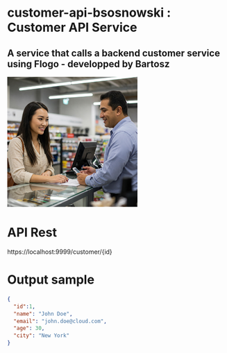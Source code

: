 # customer-api-bsosnowski : Customer API Service 
## A service that calls a backend customer service using Flogo - developped by Bartosz

<img src="customer.jpg" alt="TIBCO Customer" style="height: 300px; width:300px;"/>

# API Rest
https://localhost:9999/customer/{id}

# Output sample
```json
{
  "id":1,
  "name": "John Doe",
  "email": "john.doe@cloud.com",
  "age": 30,
  "city": "New York"
}
```